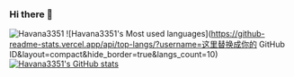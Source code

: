 ### Hi there 👋

<!--
**Havana3351/Havana3351** is a ✨ _special_ ✨ repository because its `README.md` (this file) appears on your GitHub profile.

Here are some ideas to get you started:

- 🔭 I’m currently working on ...
- 🌱 I’m currently learning ...
- 👯 I’m looking to collaborate on ...
- 🤔 I’m looking for help with ...
- 💬 Ask me about ...
- 📫 How to reach me: ...
- 😄 Pronouns: ...
- ⚡ Fun fact: ...
-->
![Havana3351](https://metrics.lecoq.io/Havana3351?template=classic&base.indepth=false&base.hireable=false&config.timezone=Asia%2FShanghai)
![Havana3351's Most used languages](https://github-readme-stats.vercel.app/api/top-langs/?username=这里替换成你的 GitHub ID&layout=compact&hide_border=true&langs_count=10)
[![Havana3351's GitHub stats](https://github-readme-stats.vercel.app/api?username=Havana3351)](https://github.com/anuraghazra/github-readme-stats)

